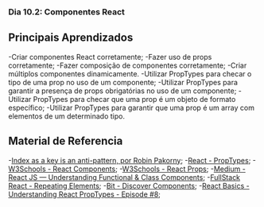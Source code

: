 ### Dia 10.2: Componentes React

## Principais Aprendizados

  -Criar componentes React corretamente;
  -Fazer uso de props corretamente;
  -Fazer composição de componentes corretamente;
  -Criar múltiplos componentes dinamicamente.
  -Utilizar PropTypes para checar o tipo de uma prop no uso de um componente;
  -Utilizar PropTypes para garantir a presença de props obrigatórias no uso de um componente;
  -Utilizar PropTypes para checar que uma prop é um objeto de formato específico;
  -Utilizar PropTypes para garantir que uma prop é um array com elementos de um determinado tipo.

## Material de Referencia

  -[Index as a key is an anti-pattern, por Robin Pakorny](https://robinpokorny.medium.com/index-as-a-key-is-an-anti-pattern-e0349aece318);
  -[React - PropTypes](https://pt-br.reactjs.org/docs/typechecking-with-proptypes.html#proptypes);
  -[W3Schools - React Components](https://www.w3schools.com/react/react_components.asp);
  -[W3Schools - React Props](https://www.w3schools.com/react/react_props.asp);
  -[Medium - React JS — Understanding Functional & Class Components](https://codeburst.io/react-js-understanding-functional-class-components-e65d723e909);
  -[FullStack React - Repeating Elements](https://www.newline.co/fullstack-react/30-days-of-react/day-13/#repeating-elements);
  -[Bit - Discover Components](https://bit.dev/components);
  -[React Basics - Understanding React PropTypes - Episode #8](https://www.youtube.com/watch?v=XLthy2j_CCQ);